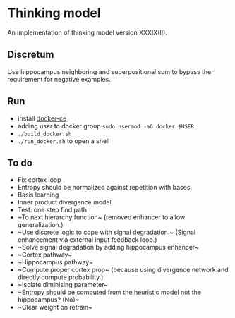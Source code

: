 # Thinking model
An implementation of thinking model version XXXIX(II).

## Discretum

Use hippocampus neighboring and superpositional sum to bypass the requirement for negative examples.


## Run
* install [docker-ce](https://www.linode.com/docs/guides/installing-and-using-docker-on-ubuntu-and-debian/) 
* adding user to docker group `sudo usermod -aG docker $USER`
* `./build_docker.sh`
* `./run_docker.sh` to open a shell

## To do
* Fix cortex loop
* Entropy should be normalized against repetition with bases.
* Basis learning
* Inner product divergence model.
* Test: one step find path
* ~To next hierarchy function~ (removed enhancer to allow generalization.)
* ~Use discrete logic to cope with signal degradation.~ (Signal enhancement via external input feedback loop.)
* ~Solve signal degradation by adding hippocampus enhancer~
* ~Cortex pathway~
* ~Hippocampus pathway~
* ~Compute proper cortex prop~ (because using divergence network and directly compute probability.)
* ~Isolate diminising parameter~
* ~Entropy should be computed from the heuristic model not the hippocampus? (No)~
* ~Clear weight on retrain~

